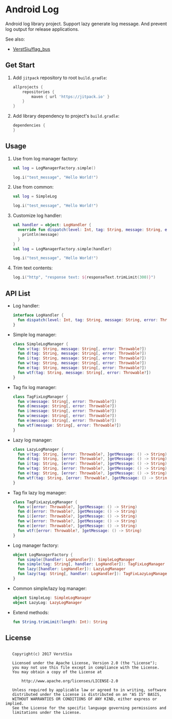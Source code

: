 
# Android Log

Android log library project. Support lazy generate log message. And prevent log output for release applications.

See also:

* [VerstSiu/flag_bus](https://github.com/VerstSiu/flag_bus)

## Get Start

1. Add `jitpack` repository to root `build.gradle`:

    ```gradle
    allprojects {
        repositories {
            maven { url 'https://jitpack.io' }
        }
    }
    ```

2. Add library dependency to project's `build.gradle`:

    ```gradle
    dependencies {
    }
    ```

## Usage

1. Use from log manager factory:

    ```kotlin
    val log = LogManagerFactory.simple()
 
    log.i("test_message", "Hello World!")
    ```

2. Use from common:

    ```kotlin
    val log = SimpleLog
    
    log.i("test_message", "Hello World!")
    ```

3. Customize log handler:

    ```kotlin
    val handler = object: LogHandler {
      override fun dispatch(level: Int, tag: String, message: String, error: Throwable?) {
        println(message)
      }
    }
    val log = LogManagerFactory.simple(handler)
 
    log.i("test_message", "Hello World!")
    ```

4. Trim text contents:

    ```kotlin
    log.i("http", "response text: ${responseText.trimLimit(300)}")
    ```

## API List

* Log handler:

    ```kotlin
    interface LogHandler {
      fun dispatch(level: Int, tag: String, message: String, error: Throwable?)
    }
    ```

* Simple log manager:

    ```kotlin
    class SimpleLogManager {
      fun v(tag: String, message: String[, error: Throwable?])
      fun d(tag: String, message: String[, error: Throwable?])
      fun i(tag: String, message: String[, error: Throwable?])
      fun w(tag: String, message: String[, error: Throwable?])
      fun e(tag: String, message: String[, error: Throwable?])
      fun wtf(tag: String, message: String[, error: Throwable?])
    }
    ```

* Tag fix log manager:

    ```kotlin
    class TagFixLogManager {
      fun v(message: String[, error: Throwable?])
      fun d(message: String[, error: Throwable?])
      fun i(message: String[, error: Throwable?])
      fun w(message: String[, error: Throwable?])
      fun e(message: String[, error: Throwable?])
      fun wtf(message: String[, error: Throwable?])
    }
    ```

* Lazy log manager:

    ```kotlin
    class LazyLogManager {
      fun v(tag: String, [error: Throwable?, ]getMessage: () -> String)
      fun d(tag: String, [error: Throwable?, ]getMessage: () -> String)
      fun i(tag: String, [error: Throwable?, ]getMessage: () -> String)
      fun w(tag: String, [error: Throwable?, ]getMessage: () -> String)
      fun e(tag: String, [error: Throwable?, ]getMessage: () -> String)
      fun wtf(tag: String, [error: Throwable?, ]getMessage: () -> String)
    }
    ```

* Tag fix lazy log manager:

    ```kotlin
    class TagFixLazyLogManager {
      fun v([error: Throwable?, ]getMessage: () -> String)
      fun d([error: Throwable?, ]getMessage: () -> String)
      fun i([error: Throwable?, ]getMessage: () -> String)
      fun w([error: Throwable?, ]getMessage: () -> String)
      fun e([error: Throwable?, ]getMessage: () -> String)
      fun wtf([error: Throwable?, ]getMessage: () -> String)
    }
    ```

* Log manager factory:

    ```kotlin
    object LogManagerFactory {
      fun simple([handler: LogHandler]): SimpleLogManager
      fun simple(tag: String[, handler: LogHandler]): TagFixLogManager
      fun lazy([handler: LogHandler]): LazyLogManager
      fun lazy(tag: String[, handler: LogHandler]): TagFixLazyLogManager
    }
    ```

* Common simple/lazy log manager:

    ```kotlin
    object SimpleLog: SimpleLogManager
    object LazyLog: LazyLogManager
    ```

* Extend methods:

    ```kotlin
    fun String.trimLimit(length: Int): String
    ```

## License

```

   Copyright(c) 2017 VerstSiu

   Licensed under the Apache License, Version 2.0 (the "License");
   you may not use this file except in compliance with the License.
   You may obtain a copy of the License at

       http://www.apache.org/licenses/LICENSE-2.0

   Unless required by applicable law or agreed to in writing, software
   distributed under the License is distributed on an "AS IS" BASIS,
   WITHOUT WARRANTIES OR CONDITIONS OF ANY KIND, either express or implied.
   See the License for the specific language governing permissions and
   limitations under the License.

```